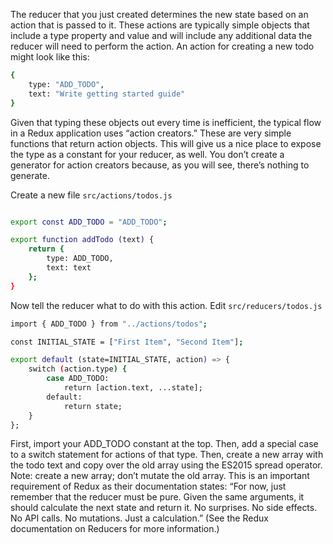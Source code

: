 The reducer that you just created determines the new state based on an action that is passed to it. These actions are typically simple objects that include a type property and value and will include any additional data the reducer will need to perform the action. An action for creating a new todo might look like this:

```bash
{
    type: "ADD_TODO",
    text: "Write getting started guide"
}
```
Given that typing these objects out every time is inefficient, the typical flow in a Redux application uses “action creators.” These are very simple functions that return action objects. This will give us a nice place to expose the type as a constant for your reducer, as well. You don’t create a generator for action creators because, as you will see, there’s nothing to generate.

Create a new file ```src/actions/todos.js```

```bash

export const ADD_TODO = "ADD_TODO";

export function addTodo (text) {
    return {
        type: ADD_TODO,
        text: text 
    };
}
```
Now tell the reducer what to do with this action. Edit ```src/reducers/todos.js```

```bash
import { ADD_TODO } from "../actions/todos";

const INITIAL_STATE = ["First Item", "Second Item"];

export default (state=INITIAL_STATE, action) => {
    switch (action.type) {
        case ADD_TODO:
            return [action.text, ...state];
        default:
            return state;
    }
};
```


First, import your ADD_TODO constant at the top. Then, add a special case to a switch statement for actions of that type. Then, create a new array with the todo text and copy over the old array using the ES2015 spread operator. Note: create a new array; don’t mutate the old array. This is an important requirement of Redux as their documentation states: “For now, just remember that the reducer must be pure. Given the same arguments, it should calculate the next state and return it. No surprises. No side effects. No API calls. No mutations. Just a calculation.” (See the Redux documentation on Reducers for more information.)

